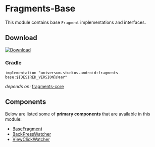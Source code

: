 Fragments-Base
===============

This module contains base `Fragment` implementations and interfaces.

## Download ##
[![Download](https://api.bintray.com/packages/universum-studios/android/universum.studios.android%3Afragments/images/download.svg)](https://bintray.com/universum-studios/android/universum.studios.android%3Afragments/_latestVersion)

### Gradle ###

    implementation "universum.studios.android:fragments-base:${DESIRED_VERSION}@aar"

_depends on:_
[fragments-core](https://github.com/universum-studios/android_fragments/tree/master/library-core)

## Components ##

Below are listed some of **primary components** that are available in this module:

- [BaseFragment](https://github.com/universum-studios/android_fragments/tree/master/library-base/src/main/java/universum/studios/android/fragment/BaseFragment.java)
- [BackPressWatcher](https://github.com/universum-studios/android_fragments/tree/master/library-base/src/main/java/universum/studios/android/fragment/BackPressWatcher.java)
- [ViewClickWatcher](https://github.com/universum-studios/android_fragments/tree/master/library-base/src/main/java/universum/studios/android/fragment/BackPressWatcher.java)
